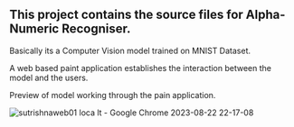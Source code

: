 ## This project contains the source files for Alpha-Numeric Recogniser.
Basically its a Computer Vision model trained on MNIST Dataset.

A web based paint application establishes the interaction between the model and the users.

Preview of model working through the pain application.

![sutrishnaweb01 loca lt - Google Chrome 2023-08-22 22-17-08](https://github.com/tfRaraShi99/Alpha-Numeric-Recognition/assets/128311532/ef48ffca-50fd-4ed5-b6f3-70a1c326b62a)
